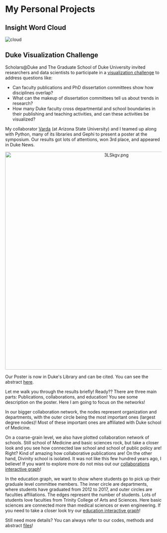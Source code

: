 # My Personal Projects

## Insight Word Cloud

![cloud](https://user-images.githubusercontent.com/35585082/35773762-863d8cfc-0929-11e8-9914-e2aa52507400.png)



## Duke Visualization Challenge

Scholars@Duke and The Graduate School of Duke University invited researchers and data scientists to participate in a [visualization challenge](https://rc.duke.edu/scholars-vis-challenge/) to address questions like:

- Can faculty publications and PhD dissertation committees show how disciplines overlap?
- What can the makeup of dissertation committees tell us about trends in research?
- How many Duke faculty cross departmental and school boundaries in their publishing and teaching activities, and can these activities be visualized?
 
My collaborator [Varda](https://github.com/vfaghirh) (at Arizona State University) and I teamed up along with Python, many of its libraries and Gephi to present a poster at the symposium. Our results got lots of attentions, won 3rd place, and appeared in Duke News.

<div align="center">
<img src="https://vgy.me/3LSkgv.png" alt="3LSkgv.png" height="700px">
</div> 

Our Poster is now in Duke's Library and can be cited. You can see the abstract [here](http://hdl.handle.net/10161/16026/).

Let me walk you through the results briefly! Ready?? There are three main parts: Publications, collaborations, and education!
You see some description on the poster. Here I am going to focus on the networks!

In our bigger collaboration network, the nodes represent organization and departments, with the outer circle being the most important ones (largest degree nodes)! Most of these important ones are affiliated with Duke school of Medicine.

On a coarse-grain level, we also have plotted collaboration network of schools. Still school of Medicine and basic sciences rock, but take a closer look and you see how connected law school and school of public policy are! Right? Kind of amazing how collaborative publications are! On the other hand, Divinity school is isolated. It was not like this few hundred years ago, I believe! If you want to explore more do not miss out our [collaborations interactive graph](https://aghilzadeh.github.io/Duke_Collaborations/)! 

In the education graph, we want to show where students go to pick up their graduale level committee members. The inner circle are departments, where students have graduated from 2012 to 2017, and outer circles are faculties affiliations. The edges represent the number of students. Lots of students love faculties from Trinity College of Arts and Sciences. Here basic sciences are connected more than medical sciences or even engineering. If you need to take a closer look try our [education interactive graph](https://aghilzadeh.github.io/Duke_Education/)!

Still need more details? You can always refer to our codes, methods and abstract [files](https://github.com/AghilZadeh/Duke_DataVisualization)!  
